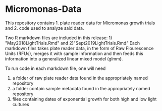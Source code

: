 # Micromonas-Data
This repository contains 1. plate reader data for Micromonas growth trials and 2. code used to analyze said data.

Two R markdown files are included in this release: 1) "May2018LightTrials.Rmd" and 2)"Sept2019LightTrials.Rmd"
Each markdown files takes plate reader data, in the form of Raw Flourescence Units (RFUs), merges it with sample information and then feeds this information into a generalized linear mixed model (glmm).

To run code in each markdown file, one will need 
1) a folder of raw plate reader data found in the appropriately named repository 
2) a folder contain sample metadata found in the appropriately named repository 
3) files containing dates of exponential growth for both high and low light cultures


